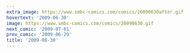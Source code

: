 ```yaml
---
extra_image: https://www.smbc-comics.com/comics/20090630after.gif
hovertext: '2009-06-30'
image: https://www.smbc-comics.com/comics/20090630.gif
next_comic: '2009-07-01'
prev_comic: '2009-06-29'
title: '2009-06-30'
---
```


